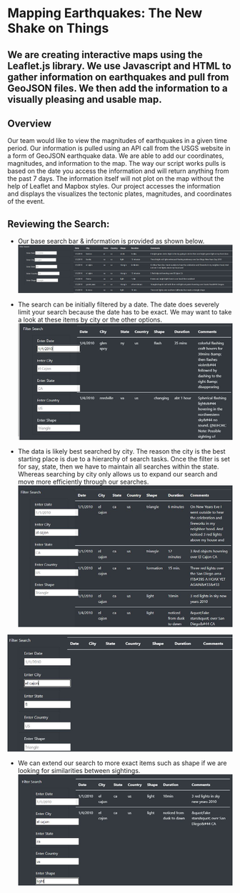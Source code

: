 # Mapping Earthquakes: The New Shake on Things

## We are creating interactive maps using the Leaflet.js library. We use Javascript and HTML to gather information on earthquakes and pull from GeoJSON files. We then add the information to a visually pleasing and usable map. 

## Overview 
Our team would like to view the magnitudes of earthquakes in a given time period. Our information is pulled using an API call from the USGS website in a form of GeoJSON earthquake data. We are able to add our coordinates, magnitudes, and information to the map. The way our script works pulls is based on the date you access the information and will return anything from the past 7 days. The information itself will not plot on the map without the help of Leaflet and Mapbox styles. Our project accesses the information and displays the visualizes the tectonic plates, magnitudes, and coordinates of the event. 

## Reviewing the Search:

- Our base search bar & information is provided as shown below. 
![SearchInfo](https://github.com/ScottyMacCVC/UFOs/blob/main/static/images/Search%20%26%20Info.JPG)

- The search can be initially filtered by a date. The date does severely limit your search because the date has to be exact. We may want to take a look at these items by city or the other options. 
![DateSearch](https://github.com/ScottyMacCVC/UFOs/blob/main/static/images/Date%20Search.JPG)

- The data is likely best searched by city. The reason the city is the best starting place is due to a hierarchy of search tasks. Once the filter is set for say, state, then we have to maintain all searches within the state. Whereas searching by city only allows us to expand our search and move more efficiently through our searches. 
![SearchbyCity](https://github.com/ScottyMacCVC/UFOs/blob/main/static/images/Search%20by%20City.JPG)

![HierarchyIssue](https://github.com/ScottyMacCVC/UFOs/blob/main/static/images/Hierarchy%20Issue.JPG)

- We can extend our search to more exact items such as shape if we are looking for similarities between sightings.  
![ShapeSearch](https://github.com/ScottyMacCVC/UFOs/blob/main/static/images/Search%20by%20Shape.JPG)
